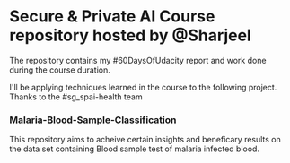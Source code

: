 # Secure & Private AI Course repository hosted by @Sharjeel

The repository contains my #60DaysOfUdacity report and work done during the course duration. 

I'll be applying techniques learned in the course to the following project. Thanks to the #sg_spai-health team

### Malaria-Blood-Sample-Classification

This repository aims to acheive certain insights and beneficary results on the data set containing Blood sample test of malaria infected blood.
